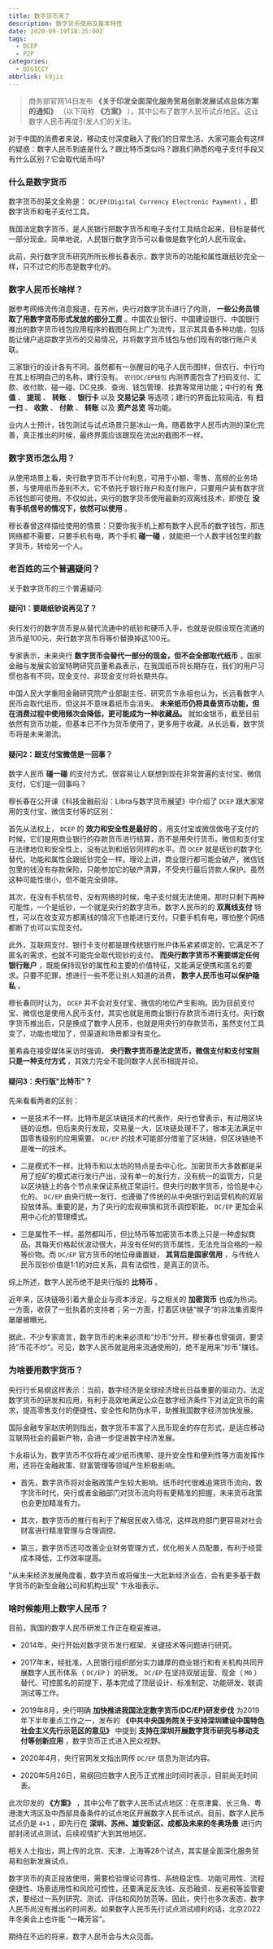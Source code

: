 ```yaml
---
title: 数字货币来了
description: 数字货币使用及基本特性
date: 2020-09-19T18:35:00Z
tags:
  - DCEP
  - P2P
categories:
  - DIGICCY
abbrlink: k9jiz
---
```


> 商务部官网14日发布 **《关于印发全面深化服务贸易创新发展试点总体方案的通知》** （以下简称 **《方案》** ），其中公布了数字人民币试点地区。这让数字人民币再度引发人们的关注。

对于中国的消费者来说，移动支付深度融入了我们的日常生活，大家可能会有这样的疑惑：数字人民币到底是什么？跟比特币类似吗？跟我们熟悉的电子支付手段又有什么区别？它会取代纸币吗?

### 什么是数字货币

数字货币的英文全称是： `DC/EP(Digital Currency Electronic Payment)` ，即数字货币和电子支付工具。

我国法定数字货币，是人民银行把数字货币和电子支付工具结合起来，目标是替代一部分现金。简单地说，人民银行数字货币可以看做是数字化的人民币现金。

此前，央行数字货币研究所所长穆长春表示，数字货币的功能和属性跟纸钞完全一样，只不过它的形态是数字化的。

<!--more-->

### 数字人民币长啥样？

据参考网络流传消息报道，在苏州，央行对数字货币进行了内测， **一些公务员领取了用数字货币形式发放的部分工资** 。中国农业银行、中国建设银行、中国银行推出的数字货币钱包应用程序的截图在网上广为流传，显示其具备多种功能，包括能让储户追踪数字货币的交易情况，并将数字货币钱包与他们现有的银行账户关联。

三家银行的设计各有不同。虽然都有一张醒目的电子人民币图样，但农行、中行均在其上标明自己的名称，建行没有。 `农行DC/EP钱包` 内测界面包含了扫码支付、汇款、收付款、碰一碰、DC兑换、查询、钱包管理、挂靠等常用功能；中行的有 **充值** 、 **提现** 、 **转账** 、 **银行卡** 以及 **交易记录** 等选项；建行的界面比较简洁，有 **扫一扫** 、 **收款** 、 **付款** 、 **转账** 以及 **资产总览** 等功能。

业内人士预计，钱包测试与试点场景只是冰山一角。随着数字人民币内测的深化完善，真正推出的时候，最终界面应该跟现在流出的截图不一样。

### 数字货币怎么用？

从使用场景上看，央行数字货币不计付利息，可用于小额、零售、高频的业务场景，与使用纸币差别不大。它不依托于银行账户和支付账户，只要用户装有数字货币钱包即可使用。不仅如此，央行的数字货币使用最新的双离线技术，即使在 **没有手机信号的情况下，依然可以使用** 。

穆长春曾这样描绘使用的情景：只要你我手机上都有数字人民币的数字钱包，那连网络都不需要，只要手机有电，两个手机 **碰一碰** ，就能把一个人数字钱包里的数字货币，转给另一个人。

### 老百姓的三个普遍疑问？

关于数字货币的三个普遍疑问:

#### 疑问1：要跟纸钞说再见了？

央行发行的数字货币是从替代流通中的纸钞和硬币入手，也就是说假设现在流通的货币是100元，央行数字货币将等价替换掉这100元。

专家表示，未来央行 **数字货币会替代一部分的现金，但不会全部取代纸币** 。国家金融与发展实验室特聘研究员董希淼表示，在我国纸币将长期存在，我们的用户习惯也各有不同，现金支付、非现金支付将长期共存。

中国人民大学重阳金融研究院产业部副主任、研究员卞永祖也认为，长远看数字人民币会取代纸币，但这并不意味着纸币会消失。 **未来纸币仍将具备货币功能，但在消费过程中使用频次会降低，更可能成为一种收藏品。** 就如金银币，截至目前依然有货币功能，但基本已不作为货币使用了，更多用于收藏。从长远看，数字货币将是未来潮流。

#### 疑问2：跟支付宝微信是一回事？

数字人民币 **碰一碰** 的支付方式，很容易让人联想到现在非常普遍的支付宝、微信支付，它们是一回事吗？

穆长春在公开课《科技金融前沿：Libra与数字货币展望》中介绍了 `DCEP` 跟大家常用的支付宝、微信支付等的区别：

首先从法权上， `DCEP` 的 **效力和安全性是最好的** 。用支付宝或微信做电子支付的时候，它们是用商业银行的存款货币进行结算，而不是用央行货币。微信和支付宝在法律地位和安全性上，没有达到和纸钞同样的水平。而 `DCEP` 就是纸钞的数字化替代，功能和属性会跟纸钞完全一样。理论上讲，商业银行都可能会破产，微信钱包里的钱没有存款保险，只能参加它的破产清算，不受央行最后贷款人保护。虽然这种可能性很小，但不能完全排除。

其次，在没有手机信号，没有网络的时候，电子支付就无法使用。那时只剩下两种可能性，一个是纸钞，一个就是央行的数字货币。数字人民币的的 **双离线支付** 特性，可以在收支双方都离线的情况下也能进行支付。只要手机有电，哪怕整个网络都断了也可以实现支付。

此外，互联网支付、银行卡支付都是跟传统银行账户体系紧紧绑定的，它满足不了匿名的需求，也就不可能完全取代现钞的支付。 **而央行数字货币不需要绑定任何银行账户** ，既能保持现钞的属性和主要的价值特征，又能满足便携和匿名的要求。只要不犯罪，想进行一些不愿让别人知道的消费， **数字人民币也可以保护隐私** 。

穆长春同时认为， `DCEP` 并不会对支付宝、微信的地位产生影响。因为目前支付宝、微信也是使用人民币支付，其实也就是用商业银行存款货币进行支付。央行数字货币推出后，只是换成了数字人民币，也就是用央行的存款货币，虽然支付工具变了，功能也增加了，但渠道和场景都没有变化。

董希淼在接受媒体采访时强调， **央行数字货币是法定货币，微信支付和支付宝则只是一种支付方式** ，其效力完全不能同数字人民币相提并论。

#### 疑问3：央行版"比特币"？

先来看看两者的区别：

* 一是技术不一样。比特币是区块链技术的代表作，央行也曾表示，有过用区块链的设想。但后来央行发现，交易量一大，区块链处理不了，根本无法满足中国零售级别的应用需要。 `DC/EP` 的技术可能部分借鉴了区块链，但区块链绝不是唯一的技术。

* 二是模式不一样。比特币和以太坊的特点是去中心化。加密货币大多数都是采用了挖矿的模式进行发行产出，没有单一的发行方，没有统一的监管方，只是以区块链上的各个节点来保证系统正常运行。但央行的数字货币，恰恰是中心化的。 `DC/EP` 由央行统一发行，也遵循了传统的从中央银行到运营机构的双层投放体系。重要的是，为了央行的宏观审慎和货币调控职能， `DC/EP` 更加会采用中心化的管理模式。

* 三是属性不一样。虽然都叫币，但比特币等加密货币本质上只是一种虚拟商品，其每天价格起伏波动很大，并没有任何的货币属性，无法充当合格的一般等价物。而 `DC/EP` 官方货币的地位毋庸置疑， **其背后是国家信用** ，与传统人民币现钞价值是1:1的对应关系，具有法偿性，是真正的货币。

综上所述，数字人民币绝不是央行版的 **比特币** 。

近年来，区块链吸引着大量企业与资本涉足，与之相关的 **加密货币** 也成为热词。一方面，收获了一批执着的支持者；另一方面，打着区块链“幌子”的非法集资案件屡屡被曝光。

据此，不少专家直言，数字货币的未来必须和“炒币”分开。穆长春也曾强调，要坚持“币花不炒”。可见，数字人民币就是用来流通使用的，绝不是用来“炒币”赚钱。

### 为啥要用数字货币？

央行行长易纲这样表示：当前，数字经济是全球经济增长日益重要的驱动力。法定数字货币的研发和应用，有利于高效地满足公众在数字经济条件下对法定货币的需求，提高零售支付的便捷性、安全性和防伪水平，助推我国数字经济加快发展。

国际金融专家赵庆明则指出，数字货币丰富了人民币现金的存在形式，是适应移动互联网社会的最新产物，会进一步促进数字经济发展。

卞永祖认为，数字货币不仅将在减少纸币携带、提升安全性和便利性等方面发挥作用，还将在金融政策、财富管理等领域产生积极影响。

* 首先，数字货币将对金融政策产生较大影响。纸币时代很难追溯货币流向，数字货币时代，央行或者金融部门对货币流向将有更精准的把握，未来货币政策也会更加精准有力。

* 其次，数字货币的推行有利于了解居民收入情况，这样政府部门更容易对社会财富进行精准管理与合理调控。

* 第三，数字货币还可改善企业财务管理方式，优化相关人员配置，有利于经营成本降低，工作效率提高。

 "从未来经济发展角度看，数字货币或将催生一大批新经济业态，会有更多基于数字货币的新型金融公司和机构出现" 卞永祖表示。

### 啥时候能用上数字人民币？

目前，我国的数字人民币研发工作正在稳妥推进。

* 2014年，央行开始对数字货币发行框架、关键技术等问题进行研究。

* 2017年末，经批准，人民银行组织部分实力雄厚的商业银行和有关机构共同开展数字人民币体系（ `DC/EP` ）的研发。 `DC/EP` 在坚持双层运营、现金（ `M0` ）替代、可控匿名的前提下，基本完成了顶层设计、标准制定、功能研发、联调测试等工作。

* 2019年8月，央行明确 **加快推进我国法定数字货币(DC/EP)研发步伐** 为2019年下半年重点工作之一，发布的 **《中共中央国务院关于支持深圳建设中国特色社会主义先行示范区的意见》** 中提到 **支持在深圳开展数字货币研究与移动支付等创新应用** ，数字货币正式进入民众视野。

* 2020年4月，央行官网发文指出网传 `DC/EP` 信息为测试内容。

* 2020年5月26日，易纲回应数字人民币正式推出时间时表示，目前尚无时间表。

 此次印发的 **《方案》** ，其中公布了数字人民币试点地区：在京津冀、长三角、粤港澳大湾区及中西部具备条件的试点地区开展数字人民币试点。目前，数字人民币试点仍是 `4+1`  ，即先行在 **深圳、苏州、雄安新区、成都及未来的冬奥场景** 进行内部封闭试点测试，后续视情扩大到其他地区。

相关人士指出，网上传的北京、天津、上海等28个试点，其实是全面深化服务贸易和创新发展试点。

数字货币的真正投放使用，需要检验理论可靠性、系统稳定性、功能可用性、流程便捷性、场景适用性和风险可控性，还要满足反洗钱、反恐融资、反避税等监管要求，要经过一系列研究、测试、评估和风险防范等。因此，央行也多次表态，数字人民币尚没有推出的时间表。如果数字人民币先行试点测试顺利的话，北京2022年冬奥会上也许能 “一睹芳容”。

期待在不远的将来，数字人民币会与大众见面。
